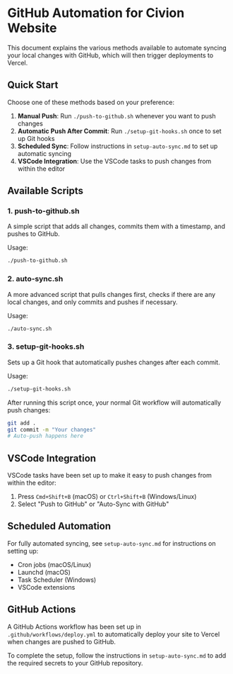 # GitHub Automation for Civion Website

This document explains the various methods available to automate syncing your local changes with GitHub, which will then trigger deployments to Vercel.

## Quick Start

Choose one of these methods based on your preference:

1. **Manual Push**: Run `./push-to-github.sh` whenever you want to push changes
2. **Automatic Push After Commit**: Run `./setup-git-hooks.sh` once to set up Git hooks
3. **Scheduled Sync**: Follow instructions in `setup-auto-sync.md` to set up automatic syncing
4. **VSCode Integration**: Use the VSCode tasks to push changes from within the editor

## Available Scripts

### 1. push-to-github.sh

A simple script that adds all changes, commits them with a timestamp, and pushes to GitHub.

Usage:
```bash
./push-to-github.sh
```

### 2. auto-sync.sh

A more advanced script that pulls changes first, checks if there are any local changes, and only commits and pushes if necessary.

Usage:
```bash
./auto-sync.sh
```

### 3. setup-git-hooks.sh

Sets up a Git hook that automatically pushes changes after each commit.

Usage:
```bash
./setup-git-hooks.sh
```

After running this script once, your normal Git workflow will automatically push changes:
```bash
git add .
git commit -m "Your changes"
# Auto-push happens here
```

## VSCode Integration

VSCode tasks have been set up to make it easy to push changes from within the editor:

1. Press `Cmd+Shift+B` (macOS) or `Ctrl+Shift+B` (Windows/Linux)
2. Select "Push to GitHub" or "Auto-Sync with GitHub"

## Scheduled Automation

For fully automated syncing, see `setup-auto-sync.md` for instructions on setting up:

- Cron jobs (macOS/Linux)
- Launchd (macOS)
- Task Scheduler (Windows)
- VSCode extensions

## GitHub Actions

A GitHub Actions workflow has been set up in `.github/workflows/deploy.yml` to automatically deploy your site to Vercel when changes are pushed to GitHub.

To complete the setup, follow the instructions in `setup-auto-sync.md` to add the required secrets to your GitHub repository.

